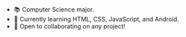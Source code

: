 - 📚 Computer Science major.
- 🌱 Currently learning HTML, CSS, JavaScript, and Android.
- 💞️ Open to collaborating on any project!
